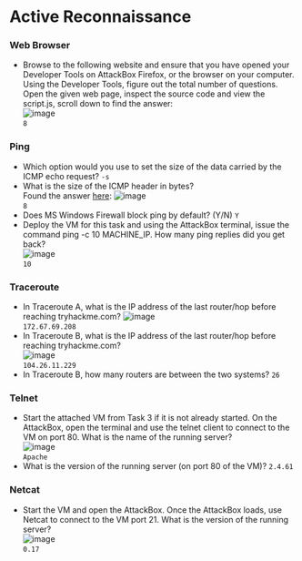 # Active Reconnaissance

### Web Browser
- Browse to the following website and ensure that you have opened your Developer Tools on AttackBox Firefox, or the browser on your computer. Using the Developer Tools, figure out the total number of questions.<br />
Open the given web page, inspect the source code and view the script.js, scroll down to find the answer: <br />
![image](https://github.com/user-attachments/assets/19a6b52e-0e44-4ab5-8401-4e0b01d40d7c)<br />
`8`

### Ping
- Which option would you use to set the size of the data carried by the ICMP echo request? `-s`
- What is the size of the ICMP header in bytes? <br />
Found the answer [here](https://linux.die.net/man/8/ping): 
![image](https://github.com/user-attachments/assets/053015c5-42ae-445f-88cb-155afca96bbc)<br />
`8`
- Does MS Windows Firewall block ping by default? (Y/N) `Y`
- Deploy the VM for this task and using the AttackBox terminal, issue the command ping -c 10 MACHINE_IP. How many ping replies did you get back? <br />
![image](https://github.com/user-attachments/assets/2cd247de-9cb8-426b-aabe-985a8d97a10e)<br />
`10`

### Traceroute
- In Traceroute A, what is the IP address of the last router/hop before reaching tryhackme.com?
![image](https://github.com/user-attachments/assets/ec4d61c2-54b7-43e4-ac6c-e7c77eccd3ab)<br />
`172.67.69.208`
- In Traceroute B, what is the IP address of the last router/hop before reaching tryhackme.com? <br />
![image](https://github.com/user-attachments/assets/aa20f94c-36f7-4877-ba4b-79bb7cb3011e)<br />
`104.26.11.229`
- In Traceroute B, how many routers are between the two systems? `26`

### Telnet
- Start the attached VM from Task 3 if it is not already started. On the AttackBox, open the terminal and use the telnet client to connect to the VM on port 80. What is the name of the running server? <br />
![image](https://github.com/user-attachments/assets/29aed172-887d-45c6-9235-6d2f9080cea8)<br />
`Apache`
- What is the version of the running server (on port 80 of the VM)? `2.4.61`

### Netcat
- Start the VM and open the AttackBox. Once the AttackBox loads, use Netcat to connect to the VM port 21. What is the version of the running server? <br />
![image](https://github.com/user-attachments/assets/028a5fd4-d5a4-4947-b4d0-54b516cde6a4)<br />
`0.17`
